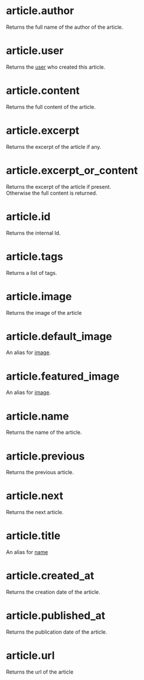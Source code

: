 # article.author

Returns the full name of the author of the article.

# article.user

Returns the [user](user.md) who created this article.

# article.content

Returns the full content of the article.

# article.excerpt

Returns the excerpt of the article if any.

# article.excerpt_or_content

Returns the excerpt of the article if present.  
Otherwise the full content is returned.

# article.id

Returns the internal Id.

# article.tags

Returns a list of tags.

# article.image

Returns the image of the article

# article.default_image

An alias for [image](article.md#articleimage).

# article.featured_image

An alias for [image](article.md#articleimage).

# article.name

Returns the name of the article.

# article.previous

Returns the previous article.

# article.next

Returns the next article.

# article.title

An alias for [name](article.md#articlename)

# article.created_at

Returns the creation date of the article.

# article.published_at

Returns the publication date of the article.

# article.url

Returns the url of the article

